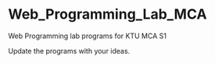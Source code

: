 # Web_Programming_Lab_MCA
Web Programming lab programs for KTU MCA S1

Update the programs with your ideas.
